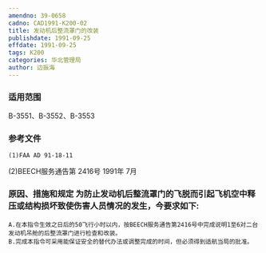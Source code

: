 ```yaml
---
amendno: 39-0658
cadno: CAD1991-K200-02
title: 发动机后整流罩门的改装
publishdate: 1991-09-25
effdate: 1991-09-25
tags: K200
categories: 华北管理局
author: 边振海
---
```


### 适用范围 
B-3551、B-3552、B-3553

### 参考文件
    (1)FAA AD 91-18-11
 (2)BEECH服务通告第 2416号 1991年 7月

### 原因、措施和规定 为防止发动机后整流罩门的飞脱而引起飞机空中释压或结构损坏致使伤害人员情况的发生，今要求如下: 
    A.在本指令生效之日后的50飞行小时以内，按BEECH服务通告第2416号中完成说明1至6对二台发动机吊舱的后整流罩门进行检查和改装。 
    B.完成本指令可采用能保证安全的替代办法或调整完成的时间，但必须得到适航当局的批准。

